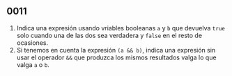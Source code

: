 ## 0011

1. Indica una expresión usando vriables booleanas `a` y `b` que devuelva `true` solo cuando una de las dos sea verdadera y `false` en el resto de ocasiones.
2. Si tenemos en cuenta la expresión `(a && b)`, indica una expresión sin usar el operador `&&` que produzca los mismos resultados valga lo que valga `a` o `b`. 
